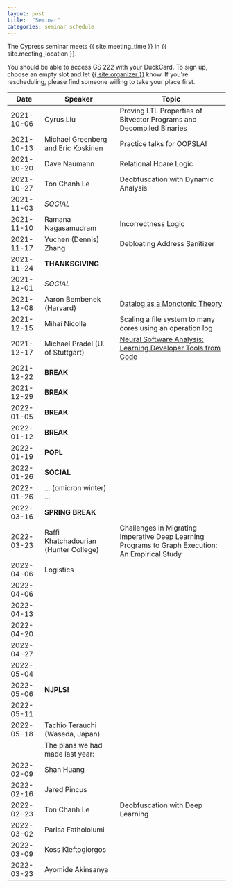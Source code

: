 ```yaml
---
layout: post
title:  "Seminar"
categories: seminar schedule
---
```


<link rel="stylesheet" href="{{ "/assets/schedule.css" | relative_url }}">

The Cypress seminar meets {{ site.meeting_time }} in {{ site.meeting_location }}.

You should be able to access GS 222 with your DuckCard. To sign up,
choose an empty slot and let <a id="contact" href="mailto:{{
site.email }}">{{ site.organizer }}</a> know. If you're rescheduling, please
find someone willing to take your place first.

| Date       | Speaker                               | Topic |
| ---------- | ------------------------------------- | ------------------------------------------------- |
| 2021-10-06 | Cyrus Liu                             | Proving LTL Properties of Bitvector Programs and Decompiled Binaries | 
| 2021-10-13 | Michael Greenberg and Eric Koskinen   | Practice talks for OOPSLA! | 
| 2021-10-20 | Dave Naumann                          | Relational Hoare Logic | 
| 2021-10-27 | Ton Chanh Le                          | Deobfuscation with Dynamic Analysis | 
| 2021-11-03 | *SOCIAL*                              | | 
| 2021-11-10 | Ramana Nagasamudram                   | Incorrectness Logic | 
| 2021-11-17 | Yuchen (Dennis) Zhang                 | Debloating Address Sanitizer | 
| 2021-11-24 | **THANKSGIVING**                      | | 
| 2021-12-01 | *SOCIAL*                              | | 
| 2021-12-08 | Aaron Bembenek (Harvard)              | [Datalog as a Monotonic Theory](https://youtu.be/7Rdkx0OVwEA) | 
| 2021-12-15 | Mihai Nicolla                         | Scaling a file system to many cores using an operation log | 
| 2021-12-17 | Michael Pradel (U. of Stuttgart)      | [Neural Software Analysis: Learning Developer Tools from Code](https://youtu.be/5m-SLc7wb2c) |
| 2021-12-22 | **BREAK**                             | | 
| 2021-12-29 | **BREAK**                             | | 
| 2022-01-05 | **BREAK**                             | | 
| 2022-01-12 | **BREAK**                             | | 
| 2022-01-19 | **POPL**                              | | 
| 2022-01-26 | **SOCIAL**                            | | 
| 2022-01-26 | ... (omicron winter) ...              | | 
| 2022-03-16 | **SPRING BREAK**                      | | 
| 2022-03-23 | Raffi Khatchadourian (Hunter College) | Challenges in Migrating Imperative Deep Learning Programs to Graph Execution: An Empirical Study | 
| 2022-04-06 | Logistics                             | | 
| 2022-04-06 |                                       | | 
| 2022-04-13 |                                       | | 
| 2022-04-20 |                                       | | 
| 2022-04-27 |                                       | | 
| 2022-05-04 |                                       | | 
| 2022-05-06 | **NJPLS!**                            | | 
| 2022-05-11 |                                       | | 
| 2022-05-18 | Tachio Terauchi (Waseda, Japan)       | | 
|            | The plans we had made last year:      | |
| 2022-02-09 | Shan Huang                            | | 
| 2022-02-16 | Jared Pincus                          | | 
| 2022-02-23 | Ton Chanh Le                          | Deobfuscation with Deep Learning | 
| 2022-03-02 | Parisa Fathololumi                    | | 
| 2022-03-09 | Koss Kleftogiorgos                    | | 
| 2022-03-23 | Ayomide Akinsanya                     | | 

